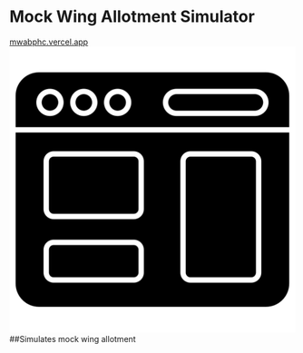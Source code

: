 # Mock Wing Allotment Simulator
[mwabphc.vercel.app](https://www.mwabphc.vercel.app)
![mwalogo](public/logo512.png?raw=true)
##Simulates mock wing allotment











